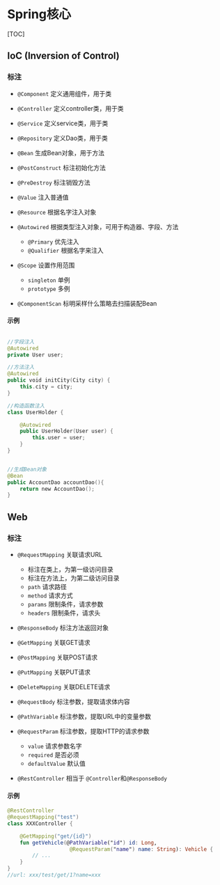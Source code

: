

# Spring核心

[TOC]



## IoC (Inversion of Control)

### 标注

* `@Component` 	定义通用组件，用于类
* `@Controller` 定义controller类，用于类
* `@Service` 	定义service类，用于类
* `@Repository` 定义Dao类，用于类
* `@Bean`       生成Bean对象，用于方法

* `@PostConstruct` 	标注初始化方法
* `@PreDestroy`  	标注销毁方法

* `@Value` 		注入普通值
* `@Resource` 	根据名字注入对象
* `@Autowired`  根据类型注入对象，可用于构造器、字段、方法
	* `@Primary`    优先注入
	* `@Qualifier`  根据名字来注入
* `@Scope`  	设置作用范围
	* `singleton` 单例
	* `prototype` 多例

* `@ComponentScan` 标明采样什么策略去扫描装配Bean


#### 示例
```kotlin

//字段注入
@Autowired
private User user;

//方法注入
@Autowired
public void initCity(City city) {
	this.city = city;
}

//构造函数注入
class UserHolder {

	@Autowired
	public UserHolder(User user) {
		this.user = user;
	}
}


//生成Bean对象
@Bean
public AccountDao accountDao(){
	return new AccountDao();
}
```



## Web

### 标注
* `@RequestMapping` 关联请求URL
	* 标注在类上，为第一级访问目录
	* 标注在方法上，为第二级访问目录
	* `path` 请求路径
	* `method`  请求方式
	* `params`  限制条件，请求参数
	* `headers` 限制条件，请求头
* `@ResponseBody` 标注方法返回对象

* `@GetMapping` 关联GET请求
* `@PostMapping` 关联POST请求
* `@PutMapping` 关联PUT请求
* `@DeleteMapping` 关联DELETE请求

* `@RequestBody`  标注参数，提取请求体内容
* `@PathVariable` 标注参数，提取URL中的变量参数
* `@RequestParam` 标注参数，提取HTTP的请求参数
	* `value` 请求参数名字
	* `required` 是否必须
	* `defaultValue` 默认值

* `@RestController` 相当于 `@Controller`和`@ResponseBody`


#### 示例
```kotlin
@RestController
@RequestMapping("test")
class XXXController {

	@GetMapping("get/{id}")
	fun getVehicle(@PathVariable("id") id: Long, 
					@RequestParam("name") name: String): Vehicle {
		// ...
	}
}
//url: xxx/test/get/1?name=xxx
```



